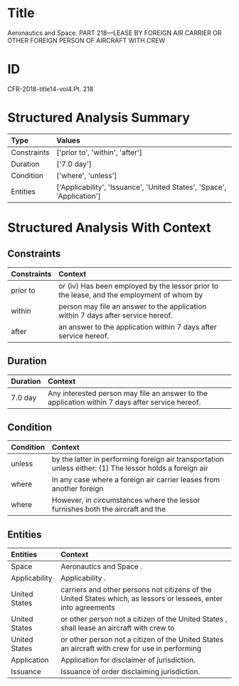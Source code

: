 # Title

 Aeronautics and Space. PART 218—LEASE BY FOREIGN AIR CARRIER OR OTHER FOREIGN PERSON OF AIRCRAFT WITH CREW


# ID

 CFR-2018-title14-vol4.Pt. 218


# Structured Analysis Summary

| Type        | Values                                                                 |
|:------------|:-----------------------------------------------------------------------|
| Constraints | ['prior to', 'within', 'after']                                        |
| Duration    | ['7.0 day']                                                            |
| Condition   | ['where', 'unless']                                                    |
| Entities    | ['Applicability', 'Issuance', 'United States', 'Space', 'Application'] |


# Structured Analysis With Context

 


## Constraints

| Constraints   | Context                                                                                   |
|:--------------|:------------------------------------------------------------------------------------------|
| prior to      | or (iv) Has been employed by the lessor prior to the lease, and the employment of whom by |
| within        | person may file an answer to the application within  7 days after service hereof.         |
| after         | an answer to the application within 7 days after  service hereof.                         |


## Duration

| Duration   | Context                                                                                         |
|:-----------|:------------------------------------------------------------------------------------------------|
| 7.0 day    | Any interested person may file an answer to the application within 7 days after service hereof. |


## Condition

| Condition   | Context                                                                                                  |
|:------------|:---------------------------------------------------------------------------------------------------------|
| unless      | by the latter in performing foreign air transportation unless either: (1) The lessor holds a foreign air |
| where       | In any case  where a foreign air carrier leases from another foreign                                     |
| where       | However, in circumstances  where the lessor furnishes both the aircraft and the                          |


## Entities

| Entities      | Context                                                                                                          |
|:--------------|:-----------------------------------------------------------------------------------------------------------------|
| Space         | Aeronautics and  Space .                                                                                         |
| Applicability | Applicability .                                                                                                  |
| United States | carriers and other persons not citizens of the United States which, as lessors or lessees, enter into agreements |
| United States | or other person not a citizen of the United States , shall lease an aircraft with crew to                        |
| United States | or other person not a citizen of the United States an aircraft with crew for use in performing                   |
| Application   | Application  for disclaimer of jurisdiction.                                                                     |
| Issuance      | Issuance  of order disclaiming jurisdiction.                                                                     |


